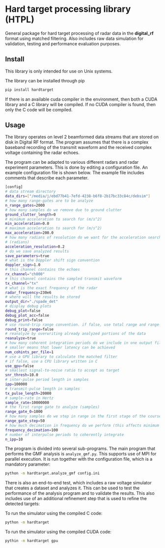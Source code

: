 # Hard target processing library (HTPL)

General package for hard target processing of radar data in the __digital\_rf__ format using matched filtering. Also includes raw data simulation for validation, testing and performance evaluation purposes.

## Install

This library is only intended for use on Unix systems.

The library can be installed through pip

```bash
pip install hardtarget
```

If there is an available cuda compiler in the environment, then both a CUDA library and a C library will be compiled. If no CUDA compiler is found, then only the C code will be compiled.



## Usage

The library operates on level 2 beamformed data streams that are stored on disk in Digital RF format. The program assumes that there is a complex baseband recording of the transmit waveform and the received complex voltage containing the radar echoes. 

The program can be adapted to various different radars and radar experiment parameters. This is done by editing a configuration file. An example configuration file is shown below. The example file includes comments that describe each parameter.

```bash
[config]
# data stream directory
data_dirs=["/media/j/ebd77b41-7efd-4238-b6f8-2b17bc33c84c/debsim"]
# how many range-gates are to be analyze
n_range_gates=2000
# how many samples do we remove due to ground clutter
ground_clutter_length=0
# minimum acceleration to search for (m/s^2)
min_acceleration=0.0
# maximum acceleration to search for (m/s^2)
max_acceleration=200.0
# how many radians of resolution do we want for the acceleration search
# (radians)
acceleration_resolution=0.2
# do we save analyzed results
save_parameters=true
# what is the Doppler shift sign convention
doppler_sign=1.0
# this channel contains the echoes
rx_channel="ch000"
# this channel contains the sampled transmit waveform
tx_channel="tx"
# what is the exact frequency of the radar
radar_frequency=230e6
# where will the results be stored
output_dir="./spade_det"
# display debug plots
debug_plot=false
debug_plot_acc=false
debug_print=false
# use round-trip range convention. if false, use total range and range-rate
round_trip_range=false
# reanalyze by overwriting already analyzed portions of the data
reanalyze=true
# how many coherent integration periods do we include in one output file
# smaller means that lower latency can be achieved
num_cohints_per_file=1
# use a GPU library to calculate the matched filter
# if false, use a CPU library written in C
use_gpu=false
# smallest signal-to-noise ratio to accept as target
snr_thresh=10.0
# inter-pulse period length in samples
ipp=100000
# transmit-pulse length in samples
tx_pulse_length=20000
# sample-rate in Hertz
sample_rate=10000000
# the first range gate to analyze (samples)
range_gate_0=1000
# how many samples do we step in range in the first stage of the course search
range_gate_step=50
# how much decimation in frequency do we perform (this affects minimum and maximum allowed Doppler shift)
frequency_decimation=100
# number of interpulse periods to coherently integrate
n_ipp=10
```

The program is divided into several sub-programs. The main program that performs the GMF analysis is `analyze_gmf.py`. This supports use of MPI for parallel execution. It is run together with the configuration file, which is a mandatory parameter:
```bash
python -m hardtarget.analyze_gmf config.ini
```
There is also an end-to-end test, which includes a raw voltage simulator that creates a dataset and analyzes it. This can be used to test the performance of the analysis program and to validate the results. This also includes use of an additional refinement step that is used to refine the detected targets:

To run the simulator using the compiled C code:
```bash
python -m hardtarget 
```

To run the simulator using the compiled CUDA code:
```bash
pythin -m hardtarget gpu
```

